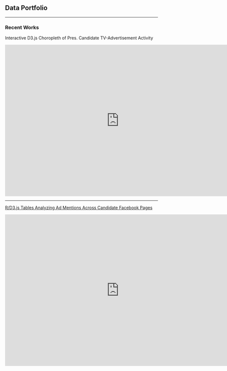 ## Data Portfolio

---

### Recent Works

Interactive D3.js Choropleth of Pres. Candidate TV-Advertisement Activity
<iframe src="https://wesmedia.wesleyan.edu/Images/2020_DataViz/choropleth.html" height="500" width="750" scrolling="no" style="border:none;">
</iframe>

---
[R/D3.js Tables Analyzing Ad Mentions Across Candidate Facebook Pages](https://mediaproject.wesleyan.edu/releases-070220/)
<iframe src="https://mediaproject.wesleyan.edu/releases-070220/" height="500" width="750" scrolling="no" style="border:none;"/>

---
[R/D3.js Bar Chart of Pres. Candidate Spending Totals](https://mediaproject.wesleyan.edu/releases-121919/)
<iframe src="https://wesmedia.wesleyan.edu/Images/2019_DataViz/Spending_Interactive7.html" height="500" width="750" scrolling="no" style="border:none;"/>

---

### Category Name 2

- [Project 1 Title](http://example.com/)
- [Project 2 Title](http://example.com/)
- [Project 3 Title](http://example.com/)
- [Project 4 Title](http://example.com/)
- [Project 5 Title](http://example.com/)

---




---

<!-- Remove above link if you don't want to attibute -->
